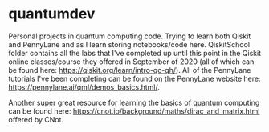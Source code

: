 # quantumdev

Personal projects in quantum computing code. Trying to learn both Qiskit and PennyLane and as I learn storing notebooks/code here. QiskitSchool folder contains all the labs that I've completed up until this point in the Qiskit online classes/course they offered in September of 2020 (all of which can be found here: https://qiskit.org/learn/intro-qc-qh/). All of the PennyLane tutorials I've been completing can be found on the PennyLane website here: https://pennylane.ai/qml/demos_basics.html/.

Another super great resource for learning the basics of quantum computing can be found here: https://cnot.io/background/maths/dirac_and_matrix.html offered by CNot.
